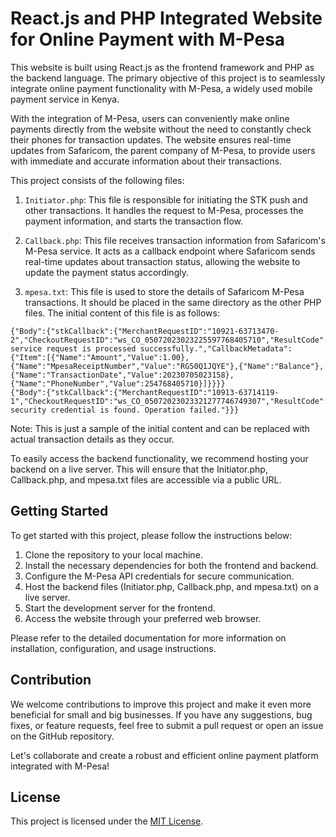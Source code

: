 # React.js and PHP Integrated Website for Online Payment with M-Pesa

This website is built using React.js as the frontend framework and PHP as the backend language. The primary objective of this project is to seamlessly integrate online payment functionality with M-Pesa, a widely used mobile payment service in Kenya.

With the integration of M-Pesa, users can conveniently make online payments directly from the website without the need to constantly check their phones for transaction updates. The website ensures real-time updates from Safaricom, the parent company of M-Pesa, to provide users with immediate and accurate information about their transactions.

This project consists of the following files:

1. `Initiator.php`: This file is responsible for initiating the STK push and other transactions. It handles the request to M-Pesa, processes the payment information, and starts the transaction flow.

2. `Callback.php`: This file receives transaction information from Safaricom's M-Pesa service. It acts as a callback endpoint where Safaricom sends real-time updates about transaction status, allowing the website to update the payment status accordingly.

3. `mpesa.txt`: This file is used to store the details of Safaricom M-Pesa transactions. It should be placed in the same directory as the other PHP files. The initial content of this file is as follows:
```
{"Body":{"stkCallback":{"MerchantRequestID":"10921-63713470-2","CheckoutRequestID":"ws_CO_05072023023225597768405710","ResultCode":0,"ResultDesc":"The service request is processed successfully.","CallbackMetadata":{"Item":[{"Name":"Amount","Value":1.00},{"Name":"MpesaReceiptNumber","Value":"RG50Q1JQYE"},{"Name":"Balance"},{"Name":"TransactionDate","Value":20230705023158},{"Name":"PhoneNumber","Value":254768405710}]}}}}
{"Body":{"stkCallback":{"MerchantRequestID":"10913-63714119-1","CheckoutRequestID":"ws_CO_05072023023321277746749307","ResultCode":2118,"ResultDesc":"No security credential is found. Operation failed."}}}
```
Note: This is just a sample of the initial content and can be replaced with actual transaction details as they occur.

To easily access the backend functionality, we recommend hosting your backend on a live server. This will ensure that the Initiator.php, Callback.php, and mpesa.txt files are accessible via a public URL.

## Getting Started
To get started with this project, please follow the instructions below:

1. Clone the repository to your local machine.
2. Install the necessary dependencies for both the frontend and backend.
3. Configure the M-Pesa API credentials for secure communication.
4. Host the backend files (Initiator.php, Callback.php, and mpesa.txt) on a live server.
5. Start the development server for the frontend.
6. Access the website through your preferred web browser.

Please refer to the detailed documentation for more information on installation, configuration, and usage instructions.

## Contribution
We welcome contributions to improve this project and make it even more beneficial for small and big businesses. If you have any suggestions, bug fixes, or feature requests, feel free to submit a pull request or open an issue on the GitHub repository.

Let's collaborate and create a robust and efficient online payment platform integrated with M-Pesa!

## License
This project is licensed under the [MIT License](LICENSE).